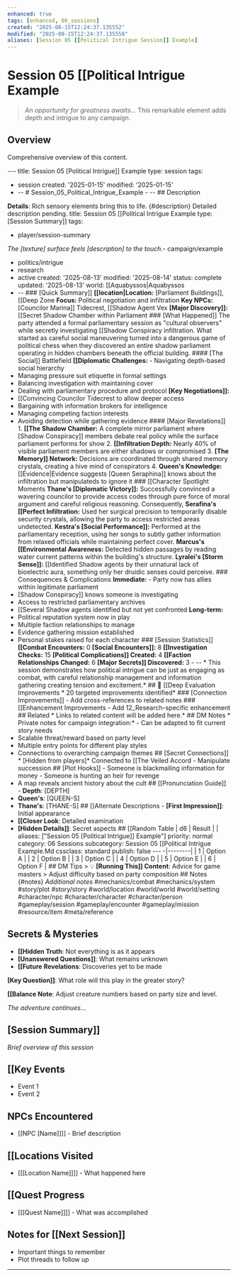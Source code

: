 ```yaml
---
enhanced: true
tags: [enhanced, 06_sessions]
created: "2025-08-15T12:24:37.135552"
modified: "2025-08-15T12:24:37.135558"
aliases: [Session 05 [[Political Intrigue Session]] Example]
---
```


# Session 05 [[Political Intrigue Example

> *An opportunity for greatness awaits...* This remarkable element adds depth and intrigue to any campaign.

## Overview

Comprehensive overview of this content.

--- title: Session 05 [Political Intrigue]] Example
type: session
tags:
- session created: '2025-01-15'
modified: '2025-01-15'
- -- # Session_05_Political_Intrigue_Example - -- ## Description

**Details**: Rich sensory elements bring this to life. {#description} Detailed description pending.
title: Session 05 [[Political Intrigue Example
type: [Session Summary]]
tags:
- player/session-summary

*The [texture] surface feels [description] to the touch.*- campaign/example
- politics/intrigue
- research
- active created: '2025-08-13'
modified: '2025-08-14'
status: complete
updated: '2025-08-13'
world: [[Aquabyssos|Aquabyssos
- -- ### [Quick Summary]] **[[location|Location:** [Parliament Buildings]], [[Deep Zone **Focus:** Political negotiation and infiltration **Key NPCs:** [Councilor Marina]] Tidecrest, [[Shadow Agent Vex **[Major Discovery]]:** [[Secret Shadow Chamber within Parliament ### [What Happened]] The party attended a formal parliamentary session as "cultural observers" while secretly investigating [[Shadow Conspiracy infiltration. What started as careful social maneuvering turned into a dangerous game of political chess when they discovered an entire shadow parliament operating in hidden chambers beneath the official building. #### [The Social]] Battlefield **[[Diplomatic Challenges:** - Navigating depth-based social hierarchy
- Managing pressure suit etiquette in formal settings
- Balancing investigation with maintaining cover
- Dealing with parliamentary procedure and protocol **[Key Negotiations]]:**
- [[Convincing Councilor Tidecrest to allow deeper access
- Bargaining with information brokers for intelligence
- Managing competing faction interests
- Avoiding detection while gathering evidence #### [Major Revelations]] 1. **[[The Shadow Chamber:** A complete mirror parliament where [Shadow Conspiracy]] members debate real policy while the surface parliament performs for show 2. **[[Infiltration Depth:** Nearly 40% of visible parliament members are either shadows or compromised 3. **[The Memory]] Network:** Decisions are coordinated through shared memory crystals, creating a hive mind of conspirators 4. **Queen's Knowledge:** [[Evidence|Evidence suggests [Queen Seraphina]] knows about the infiltration but manipulateds to ignore it ### [[Character Spotlight Moments **Thane's [Diplomatic Victory]]:** Successfully convinced a wavering councilor to provide access codes through pure force of moral argument and careful religious reasoning. Consequently, **Serafina's [[Perfect Infiltration:** Used her surgical precision to temporarily disable security crystals, allowing the party to access restricted areas undetected. **Kestra's [Social Performance]]:** Performed at the parliamentary reception, using her songs to subtly gather information from relaxed officials while maintaining perfect cover. **Marcus's [[Environmental Awareness:** Detected hidden passages by reading water current patterns within the building's structure. **Lyralei's [Storm Sense]]:** [[Identified Shadow agents by their unnatural lack of bioelectric aura, something only her druidic senses could perceive. ### Consequences & Complications **Immediate:** - Party now has allies within legitimate parliament
- [Shadow Conspiracy]] knows someone is investigating
- Access to restricted parliamentary archives
- [[Several Shadow agents identified but not yet confronted **Long-term:**
- Political reputation system now in play
- Multiple faction relationships to manage
- Evidence gathering mission established
- Personal stakes raised for each character ### [Session Statistics]] **[[Combat Encounters:** 0 **[Social Encounters]]:** 8 **[[Investigation Checks:** 15 **[Political Complications]] Created:** 4 **[[Faction Relationships Changed:** 6 **[Major Secrets]] Discovered:** 3 - -- * This session demonstrates how political intrigue can be just as engaging as combat, with careful relationship management and information gathering creating tension and excitement.* ## 🔧 [[Deep Evaluation Improvements * 20 targeted improvements identified* ### [Connection Improvements]] - Add cross-references to related notes ### [[Enhancement Improvements - Add 12_Research-specific enhancement ## Related * Links to related content will be added here.* ## DM Notes * Private notes for campaign integration:* - Can be adapted to fit current story needs
- Scalable threat/reward based on party level
- Multiple entry points for different play styles
- Connections to overarching campaign themes ## [Secret Connections]] * [Hidden from players]* Connected to [[The Veiled Accord - Manipulate succession ## [Plot Hooks]] - Someone is blackmailing information for money - Someone is hunting an heir for revenge
- A map reveals ancient history about the cult ## [[Pronunciation Guide]] - **Depth**: [DEPTH]
- **Queen's**: [QUEEN-S]
- **Thane's**: [THANE-S] ## [[Alternate Descriptions - **[First Impression]]**: Initial appearance
- **[[Closer Look**: Detailed examination
- **[Hidden Details]]**: Secret aspects ## [[Random Table | d6 | Result |
| aliases: ["Session 05 [Political Intrigue]] Example"]
priority: normal
category: 06 Sessions
subcategory: Session 05 [[Political Intrigue Example.Md
cssclass: standard
publish: false --- -|--------|
| 1 | Option A |
| 2 | Option B |
| 3 | Option C |
| 4 | Option D |
| 5 | Option E |
| 6 | Option F | ## DM Tips > 💡 **[Running This]] Content**: Advice for game masters > Adjust difficulty based on party composition ## Notes {#notes} *Additional notes* #mechanics/combat
#mechanics/system
#story/plot
#story/story
#world/location
#world/world
#world/setting
#character/npc
#character/character
#character/person
#gameplay/session
#gameplay/encounter
#gameplay/mission
#resource/item
#meta/reference
## Secrets & Mysteries
- **[[Hidden Truth**: Not everything is as it appears
- **[Unanswered Questions]]**: What remains unknown
- **[[Future Revelations**: Discoveries yet to be made

**[Key Question]]**: What role will this play in the greater story?

**[[Balance Note**: Adjust creature numbers based on party size and level.

*The adventure continues...*
## [Session Summary]]
*Brief overview of this session*

## [[Key Events
- Event 1
- Event 2

## NPCs Encountered
- [[NPC [Name]]]] - Brief description

## [[Locations Visited
- [[[Location Name]]]] - What happened here

## [[Quest Progress
- [[[Quest Name]]]] - What was accomplished

## Notes for [[Next Session]]
- Important things to remember
- Plot threads to follow up

---
